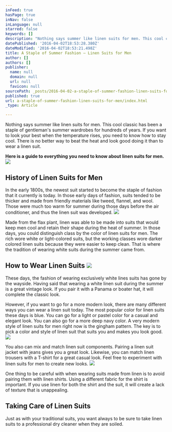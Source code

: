 ```yaml
---
inFeed: true
hasPage: true
inNav: false
inLanguage: null
starred: false
keywords: []
description: "Nothing says summer like linen suits for men. This cool classic has been a staple of gentleman’s summer wardrobes for hundreds of years. If you want to look your best when the temperature rises, you need to know how to stay cool. There is no better way to beat the heat and look good doing it than to wear a linen suit.\_"
datePublished: '2016-04-02T18:53:28.380Z'
dateModified: '2016-04-02T18:53:21.498Z'
title: A Staple of Summer Fashion – Linen Suits for Men
author: []
authors: []
publisher:
  name: null
  domain: null
  url: null
  favicon: null
sourcePath: _posts/2016-04-02-a-staple-of-summer-fashion-linen-suits-for-men.md
published: true
url: a-staple-of-summer-fashion-linen-suits-for-men/index.html
_type: Article

---
```

Nothing says summer like linen suits for men. This cool classic has been a staple of gentleman's summer wardrobes for hundreds of years. If you want to look your best when the temperature rises, you need to know how to stay cool. There is no better way to beat the heat and look good doing it than to wear a linen suit. 

**Here is a guide to everything you need to know about linen suits for men.**
![](https://the-grid-user-content.s3-us-west-2.amazonaws.com/3f861bc3-ae89-4339-9bd0-07df343daf7a.jpg)

## History of Linen Suits for Men 

In the early 1800s, the newest suit started to become the staple of fashion that it currently is today. In those early days of fashion, suits tended to be thicker and made from friendly materials like tweed, flannel, and wool. Those were much too warm for summer during those days before the air conditioner, and thus the linen suit was developed.
![](https://the-grid-user-content.s3-us-west-2.amazonaws.com/443c34b1-ff88-470c-a82b-8ccfd41d2209.jpg)

Made from the flax plant, linen was able to be made into suits that would keep men cool and retain their shape during the heat of summer. In those days, you could distinguish class by the color of linen suits for men. The rich wore white or light-colored suits, but the working classes wore darker colored linen suits because they were easier to keep clean. That is where the tradition of wearing white suits during the summer came from.

## How to Wear Linen Suits ![](https://the-grid-user-content.s3-us-west-2.amazonaws.com/25814b3b-0f14-4ebe-ac6e-c22641d2779f.jpg)

These days, the fashion of wearing exclusively white lines suits has gone by the wayside. Having said that wearing a white linen suit during the summer is a great vintage look. If you pair it with a Panama or boater hat, it will complete the classic look. 

However, if you want to go for a more modern look, there are many different ways you can wear a linen suit today. The most popular color for linen suits these days is blue. You can go for a light or pastel color for a casual and elegant look. You can also go for a more deep navy color. A very modern style of linen suits for men right now is the gingham pattern. The key is to pick a color and style of linen suit that suits you and makes you look good.
![](https://the-grid-user-content.s3-us-west-2.amazonaws.com/92a46cba-59d8-4cc9-a0f6-0a86b4f9dd97.jpg)

You also can mix and match linen suit components. Pairing a linen suit jacket with jeans gives you a great look. Likewise, you can match linen trousers with a T-shirt for a great casual look. Feel free to experiment with linen suits for men to create new looks.
![](https://the-grid-user-content.s3-us-west-2.amazonaws.com/33b7d013-40bf-409f-8284-026ceb353ae3.jpg)

One thing to be careful with when wearing suits made from linen is to avoid pairing them with linen shirts. Using a different fabric for the shirt is important. If you use linen for both the shirt and the suit, it will create a lack of texture that is unappealing.

## Taking Care of Linen Suits 

Just as with your traditional suits, you want always to be sure to take linen suits to a professional dry cleaner when they are soiled.